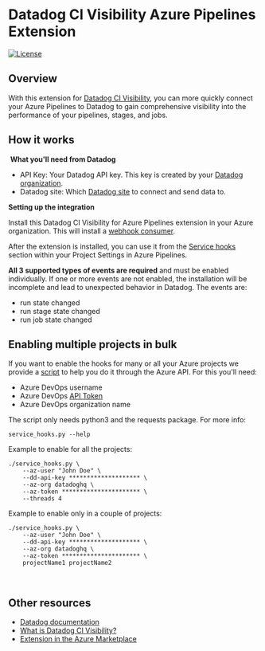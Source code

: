 # Datadog CI Visibility Azure Pipelines Extension

[![License](https://img.shields.io/badge/License-Apache%202.0-blue.svg)](https://opensource.org/licenses/Apache-2.0)

## Overview

With this extension for [Datadog CI Visibility](https://www.datadoghq.com/product/ci-cd-monitoring/#pipeline-visibility), you can more quickly connect your Azure Pipelines to Datadog to gain comprehensive visibility into the performance of your pipelines, stages, and jobs.
​
​
## How it works
​
**What you'll need from Datadog**

- API Key: Your Datadog API key. This key is created by your [Datadog organization](https://docs.datadoghq.com/account_management/api-app-keys/).
- Datadog site: Which [Datadog site](https://docs.datadoghq.com/getting_started/site/) to connect and send data to.

**Setting up the integration**

Install this Datadog CI Visibility for Azure Pipelines extension in your Azure organization. This will install a [webhook consumer](https://learn.microsoft.com/en-us/azure/devops/extend/develop/add-service-hook?view=azure-devops).

After the extension is installed, you can use it from the [Service hooks](https://learn.microsoft.com/en-us/azure/devops/service-hooks/overview?view=azure-devops) section within your Project Settings in Azure Pipelines.

**All 3 supported types of events are required** and must be enabled individually. If one or more events are not enabled, the installation will be incomplete and lead to unexpected behavior in Datadog. The events are:

- run state changed
- run stage state changed
- run job state changed

## Enabling multiple projects in bulk

If you want to enable the hooks for many or all your Azure projects we provide a [script](https://raw.githubusercontent.com/DataDog/ci-visibility-azure-pipelines/main/service_hooks.py) to help you do it through the Azure API. For this you'll need:

- Azure DevOps username
- Azure DevOps [API Token](https://learn.microsoft.com/en-us/azure/devops/organizations/accounts/use-personal-access-tokens-to-authenticate?view=azure-devops&tabs=Windows#create-a-pat)
- Azure DevOps organization name

The script only needs python3 and the requests package. For more info:
```
service_hooks.py --help
```

Example to enable for all the projects:
```
./service_hooks.py \
    --az-user "John Doe" \
    --dd-api-key ******************** \
    --az-org datadoghq \
    --az-token ********************** \
    --threads 4
```

Example to enable only in a couple of projects:
```
./service_hooks.py \
    --az-user "John Doe" \
    --dd-api-key ******************** \
    --az-org datadoghq \
    --az-token ********************** \
    projectName1 projectName2
```
​
## Other resources
- [Datadog documentation](https://docs.datadoghq.com/continuous_integration/pipelines/azure/)
- [What is Datadog CI Visibility?](https://www.datadoghq.com/blog/datadog-ci-visibility/)
- [Extension in the Azure Marketplace](https://marketplace.visualstudio.com/items?itemName=Datadog.ci-visibility)

